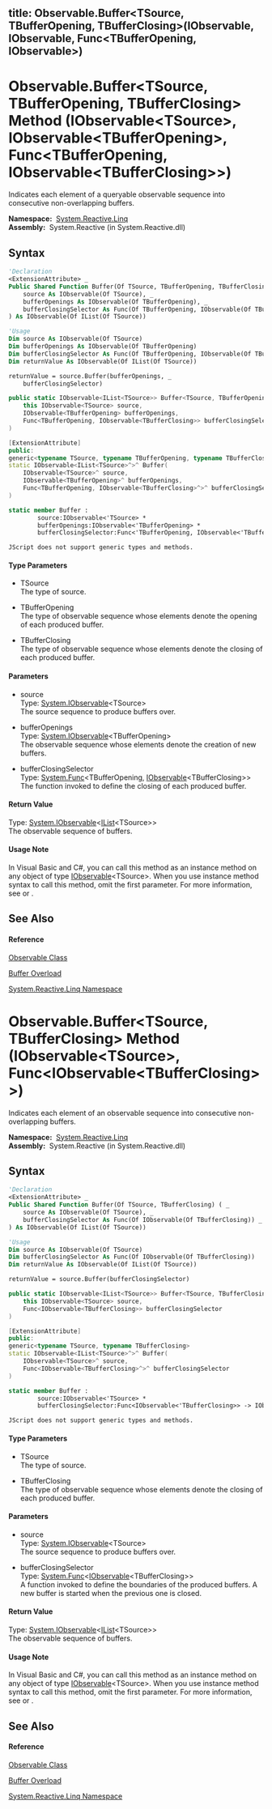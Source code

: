 title: Observable.Buffer<TSource, TBufferOpening, TBufferClosing>(IObservable<TSource>, IObservable<TBufferOpening>, Func<TBufferOpening, IObservable<TBufferClosing>>)
---
# Observable.Buffer\<TSource, TBufferOpening, TBufferClosing\> Method (IObservable\<TSource\>, IObservable\<TBufferOpening\>, Func\<TBufferOpening, IObservable\<TBufferClosing\>\>)

Indicates each element of a queryable observable sequence into consecutive non-overlapping buffers.

**Namespace:**  [System.Reactive.Linq](System.Reactive.Linq\System.Reactive.Linq.md)  
**Assembly:**  System.Reactive (in System.Reactive.dll)

## Syntax

```vb
'Declaration
<ExtensionAttribute> _
Public Shared Function Buffer(Of TSource, TBufferOpening, TBufferClosing) ( _
    source As IObservable(Of TSource), _
    bufferOpenings As IObservable(Of TBufferOpening), _
    bufferClosingSelector As Func(Of TBufferOpening, IObservable(Of TBufferClosing)) _
) As IObservable(Of IList(Of TSource))
```

```vb
'Usage
Dim source As IObservable(Of TSource)
Dim bufferOpenings As IObservable(Of TBufferOpening)
Dim bufferClosingSelector As Func(Of TBufferOpening, IObservable(Of TBufferClosing))
Dim returnValue As IObservable(Of IList(Of TSource))

returnValue = source.Buffer(bufferOpenings, _
    bufferClosingSelector)
```

```csharp
public static IObservable<IList<TSource>> Buffer<TSource, TBufferOpening, TBufferClosing>(
    this IObservable<TSource> source,
    IObservable<TBufferOpening> bufferOpenings,
    Func<TBufferOpening, IObservable<TBufferClosing>> bufferClosingSelector
)
```

```c++
[ExtensionAttribute]
public:
generic<typename TSource, typename TBufferOpening, typename TBufferClosing>
static IObservable<IList<TSource>^>^ Buffer(
    IObservable<TSource>^ source, 
    IObservable<TBufferOpening>^ bufferOpenings, 
    Func<TBufferOpening, IObservable<TBufferClosing>^>^ bufferClosingSelector
)
```

```fsharp
static member Buffer : 
        source:IObservable<'TSource> * 
        bufferOpenings:IObservable<'TBufferOpening> * 
        bufferClosingSelector:Func<'TBufferOpening, IObservable<'TBufferClosing>> -> IObservable<IList<'TSource>> 
```

```jscript
JScript does not support generic types and methods.
```

#### Type Parameters

- TSource  
  The type of source.

- TBufferOpening  
  The type of observable sequence whose elements denote the opening of each produced buffer.

- TBufferClosing  
  The type of observable sequence whose elements denote the closing of each produced buffer.

#### Parameters

- source  
  Type: [System.IObservable](https://msdn.microsoft.com/en-us/library/Dd990377)\<TSource\>  
  The source sequence to produce buffers over.

- bufferOpenings  
  Type: [System.IObservable](https://msdn.microsoft.com/en-us/library/Dd990377)\<TBufferOpening\>  
  The observable sequence whose elements denote the creation of new buffers.

- bufferClosingSelector  
  Type: [System.Func](https://msdn.microsoft.com/en-us/library/Bb549151)\<TBufferOpening, [IObservable](https://msdn.microsoft.com/en-us/library/Dd990377)\<TBufferClosing\>\>  
  The function invoked to define the closing of each produced buffer.

#### Return Value

Type: [System.IObservable](https://msdn.microsoft.com/en-us/library/Dd990377)\<[IList](https://msdn.microsoft.com/en-us/library/5y536ey6)\<TSource\>\>  
The observable sequence of buffers.

#### Usage Note

In Visual Basic and C\#, you can call this method as an instance method on any object of type [IObservable](https://msdn.microsoft.com/en-us/library/Dd990377)\<TSource\>. When you use instance method syntax to call this method, omit the first parameter. For more information, see [](https://msdn.microsoft.com/en-us/library/Bb384936) or [](https://msdn.microsoft.com/en-us/library/Bb383977).

## See Also

#### Reference

[Observable Class](Observable\Observable.md)

[Buffer Overload](Buffer\Observable.Buffer.md)

[System.Reactive.Linq Namespace](System.Reactive.Linq\System.Reactive.Linq.md)









# Observable.Buffer\<TSource, TBufferClosing\> Method (IObservable\<TSource\>, Func\<IObservable\<TBufferClosing\>\>)

Indicates each element of an observable sequence into consecutive non-overlapping buffers.

**Namespace:**  [System.Reactive.Linq](System.Reactive.Linq\System.Reactive.Linq.md)  
**Assembly:**  System.Reactive (in System.Reactive.dll)

## Syntax

```vb
'Declaration
<ExtensionAttribute> _
Public Shared Function Buffer(Of TSource, TBufferClosing) ( _
    source As IObservable(Of TSource), _
    bufferClosingSelector As Func(Of IObservable(Of TBufferClosing)) _
) As IObservable(Of IList(Of TSource))
```

```vb
'Usage
Dim source As IObservable(Of TSource)
Dim bufferClosingSelector As Func(Of IObservable(Of TBufferClosing))
Dim returnValue As IObservable(Of IList(Of TSource))

returnValue = source.Buffer(bufferClosingSelector)
```

```csharp
public static IObservable<IList<TSource>> Buffer<TSource, TBufferClosing>(
    this IObservable<TSource> source,
    Func<IObservable<TBufferClosing>> bufferClosingSelector
)
```

```c++
[ExtensionAttribute]
public:
generic<typename TSource, typename TBufferClosing>
static IObservable<IList<TSource>^>^ Buffer(
    IObservable<TSource>^ source, 
    Func<IObservable<TBufferClosing>^>^ bufferClosingSelector
)
```

```fsharp
static member Buffer : 
        source:IObservable<'TSource> * 
        bufferClosingSelector:Func<IObservable<'TBufferClosing>> -> IObservable<IList<'TSource>> 
```

```jscript
JScript does not support generic types and methods.
```

#### Type Parameters

- TSource  
  The type of source.

- TBufferClosing  
  The type of observable sequence whose elements denote the closing of each produced buffer.

#### Parameters

- source  
  Type: [System.IObservable](https://msdn.microsoft.com/en-us/library/Dd990377)\<TSource\>  
  The source sequence to produce buffers over.

- bufferClosingSelector  
  Type: [System.Func](https://msdn.microsoft.com/en-us/library/Bb534960)\<[IObservable](https://msdn.microsoft.com/en-us/library/Dd990377)\<TBufferClosing\>\>  
  A function invoked to define the boundaries of the produced buffers. A new buffer is started when the previous one is closed.

#### Return Value

Type: [System.IObservable](https://msdn.microsoft.com/en-us/library/Dd990377)\<[IList](https://msdn.microsoft.com/en-us/library/5y536ey6)\<TSource\>\>  
The observable sequence of buffers.

#### Usage Note

In Visual Basic and C\#, you can call this method as an instance method on any object of type [IObservable](https://msdn.microsoft.com/en-us/library/Dd990377)\<TSource\>. When you use instance method syntax to call this method, omit the first parameter. For more information, see [](https://msdn.microsoft.com/en-us/library/Bb384936) or [](https://msdn.microsoft.com/en-us/library/Bb383977).

## See Also

#### Reference

[Observable Class](Observable\Observable.md)

[Buffer Overload](Buffer\Observable.Buffer.md)

[System.Reactive.Linq Namespace](System.Reactive.Linq\System.Reactive.Linq.md)








